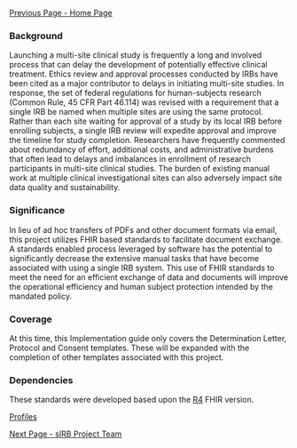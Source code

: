 [Previous Page - Home Page](HomePage.html)

### Background
Launching a multi-site clinical study is frequently a long and involved process that can delay the development of potentially effective clinical treatment. Ethics review and approval processes conducted by IRBs have been cited as a major contributor to delays in initiating multi-site studies. In response, the set of federal regulations for human-subjects research (Common Rule, 45 CFR Part 46.114) was revised with a requirement that a single IRB be named when multiple sites are using the same protocol. Rather than each site waiting for approval of a study by its local IRB before enrolling subjects, a single IRB review will expedite approval and improve the timeline for study completion.  Researchers have frequently commented about redundancy of effort, additional costs, and administrative burdens that often lead to delays and imbalances in enrollment of research participants in multi-site clinical studies.  The burden of existing manual work at multiple clinical investigational sites can also adversely impact site data quality and sustainability.

### Significance
In lieu of ad hoc transfers of PDFs and other document formats via email, this project utilizes FHIR based standards to facilitate document exchange. A standards enabled process leveraged by software has the potential to significantly decrease the extensive manual tasks that have become associated with using a single IRB system. This use of FHIR standards to meet the need for an efficient exchange of data and documents will improve the operational efficiency and human subject protection intended by the mandated policy.  

### Coverage
At this time, this Implementation guide only covers the Determination Letter, Protocol and Consent templates.  These will be expanded with the completion of other templates associated with this project.

### Dependencies
These standards were developed based upon the [R4](http://hl7.org/fhir/R4/) FHIR version.

[Profiles](file:///C:/SIRB/GitHubLinked/output/artifacts.html)




[Next Page - sIRB Project Team](sIRBProjectTeam.html)